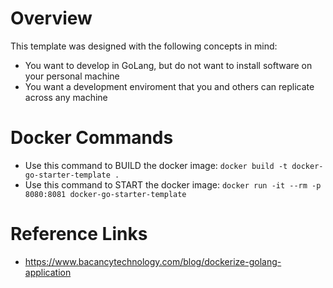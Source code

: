 # Overview

This template was designed with the following concepts in mind:
- You want to develop in GoLang, but do not want to install software on your personal machine
- You want a development enviroment that you and others can replicate across any machine

# Docker Commands
- Use this command to BUILD the docker image: `docker build -t docker-go-starter-template . `
- Use this command to START the docker image: `docker run -it --rm -p 8080:8081 docker-go-starter-template `

# Reference Links
- https://www.bacancytechnology.com/blog/dockerize-golang-application
